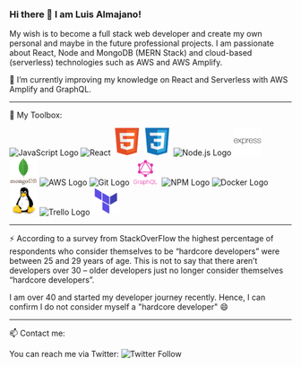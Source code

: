 ### Hi there 👋 I am Luis Almajano!

My wish is to become a full stack web developer and create my own personal and maybe in the future professional projects. I am passionate about React, Node and MongoDB (MERN Stack) and cloud-based (serverless) technologies such as AWS and AWS Amplify.


<!--
**LuisAlmajano/LuisAlmajano** is a ✨ _special_ ✨ repository because its `README.md` (this file) appears on your GitHub profile.

Here are some ideas to get you started:

- 🔭 I’m currently working on ...
- 🌱 I’m currently learning ...
- 👯 I’m looking to collaborate on ...
- 🤔 I’m looking for help with ...
- 💬 Ask me about ...
- 😄 Pronouns: ...
- ⚡ Fun fact: ...
-->

🌱 I’m currently improving my knowledge on React and Serverless with AWS Amplify and GraphQL. 



---

🧰 My Toolbox:

<img src="https://cdn.worldvectorlogo.com/logos/logo-javascript.svg" alt="JavaScript Logo" width="50" height="50"/> <img src="https://cdn.worldvectorlogo.com/logos/react-2.svg" alt="React" width="50" height="50"/>  <img src="https://github.com/devicons/devicon/blob/master/icons/html5/html5-original.svg" alt="HTML5 Logo" width="50" height="50"/> <img src="https://github.com/devicons/devicon/blob/master/icons/css3/css3-original.svg" alt="CSS Logo" width="50" height="50"/> <img src="https://cdn.worldvectorlogo.com/logos/nodejs-1.svg" alt="Node.js Logo" width="50" height="50"/> <img src="https://github.com/devicons/devicon/blob/master/icons/express/express-original-wordmark.svg" alt="Express Logo" width="50" height="50"/> <img src="https://github.com/devicons/devicon/blob/master/icons/mongodb/mongodb-original-wordmark.svg" alt="MongoDB Logo" width="50" height="50"/> <img src="https://cdn.worldvectorlogo.com/logos/aws-2.svg" alt="AWS Logo" width="50" height="50"/> <img src="https://cdn.worldvectorlogo.com/logos/git.svg" alt="Git Logo" width="50" height="50"/> <img src="https://github.com/devicons/devicon/blob/master/icons/graphql/graphql-plain-wordmark.svg" alt="GraphQL Logo" width="50" height="50"/> <img src="https://cdn.worldvectorlogo.com/logos/npm.svg" alt="NPM Logo" width="50" height="50"/> <img src="https://cdn.worldvectorlogo.com/logos/docker.svg" alt="Docker Logo" width="50" height="50"/> <img src="https://github.com/devicons/devicon/blob/master/icons/linux/linux-original.svg" alt="Linux Logo" width="50" height="50"/>  <img src="https://cdn.worldvectorlogo.com/logos/trello.svg" alt="Trello Logo" width="50" height="50"/> <img src="https://github.com/devicons/devicon/blob/master/icons/terraform/terraform-original.svg" alt="Terraform Logo" width="50" height="50"/> 

---

⚡ According to a survey from StackOverFlow the highest percentage of respondents who consider themselves to be “hardcore developers” were between 25 and 29 years of age. This is not to say that there aren’t developers over 30 – older developers just no longer consider themselves “hardcore developers”. 

I am over 40 and started my developer journey recently. Hence, I can confirm I do not consider myself a "hardcore developer" 😄

---

📫 Contact me:

You can reach me via Twitter: 
![Twitter Follow](https://img.shields.io/twitter/follow/luisalma?style=social)

<!--
## &#x1f4c8; My GitHub Stats

[![Top Langs](https://github-readme-stats.vercel.app/api/top-langs/?username=LuisAlmajano&hide=java,css&theme=radical)](https://github.com/anuraghazra/github-readme-stats)

[![My GitHub stats](https://github-readme-stats.vercel.app/api?username=LuisAlmajano&theme=radical)](https://github.com/anuraghazra/github-readme-stats)

-->

